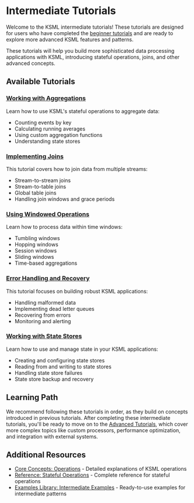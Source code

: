 # Intermediate Tutorials

Welcome to the KSML intermediate tutorials! These tutorials are designed for users who have completed the [beginner tutorials](../beginner/index.md) and are ready to explore more advanced KSML features and patterns.

These tutorials will help you build more sophisticated data processing applications with KSML, introducing stateful operations, joins, and other advanced concepts.

## Available Tutorials

### [Working with Aggregations](aggregations.md)

Learn how to use KSML's stateful operations to aggregate data:

- Counting events by key
- Calculating running averages
- Using custom aggregation functions
- Understanding state stores

### [Implementing Joins](joins.md)

This tutorial covers how to join data from multiple streams:

- Stream-to-stream joins
- Stream-to-table joins
- Global table joins
- Handling join windows and grace periods

### [Using Windowed Operations](windowing.md)

Learn how to process data within time windows:

- Tumbling windows
- Hopping windows
- Session windows
- Sliding windows
- Time-based aggregations

### [Error Handling and Recovery](error-handling.md)

This tutorial focuses on building robust KSML applications:

- Handling malformed data
- Implementing dead letter queues
- Recovering from errors
- Monitoring and alerting

### [Working with State Stores](state-stores.md)

Learn how to use and manage state in your KSML applications:

- Creating and configuring state stores
- Reading from and writing to state stores
- Handling state store failures
- State store backup and recovery

## Learning Path

We recommend following these tutorials in order, as they build on concepts introduced in previous tutorials. After completing these intermediate tutorials, you'll be ready to move on to the [Advanced Tutorials](../advanced/index.md), which cover more complex topics like custom processors, performance optimization, and integration with external systems.

## Additional Resources

- [Core Concepts: Operations](../../core-concepts/operations.md) - Detailed explanations of KSML operations
- [Reference: Stateful Operations](../../reference/operations-reference.md#stateful-operations) - Complete reference for stateful operations
- [Examples Library: Intermediate Examples](../../resources/examples-library.md#intermediate-examples) - Ready-to-use examples for intermediate patterns